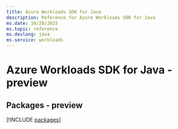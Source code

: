 ```yaml
---
title: Azure Workloads SDK for Java
description: Reference for Azure Workloads SDK for Java
ms.date: 10/28/2025
ms.topic: reference
ms.devlang: java
ms.service: workloads
---
```

# Azure Workloads SDK for Java - preview
## Packages - preview
[!INCLUDE [packages](workloads-index.md)]